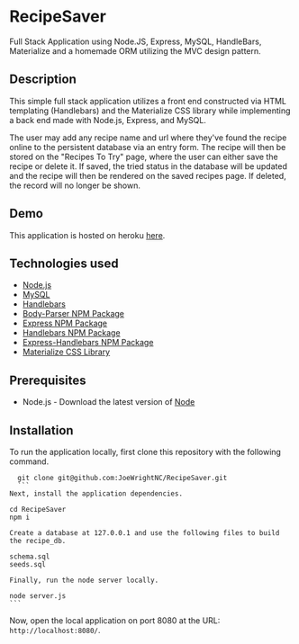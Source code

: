 # RecipeSaver
Full Stack Application using Node.JS, Express, MySQL, HandleBars, Materialize and a homemade ORM utilizing the MVC design pattern.

## Description

This simple full stack application utilizes a front end constructed via HTML templating (Handlebars) and the Materialize CSS library while implementing a back end made with Node.js, Express, and MySQL.

The user may add any recipe name and url where they've found the recipe online to the persistent database via an entry form.  The recipe will then be stored on the "Recipes To Try" page, where the user can either save the recipe or delete it.  If saved, the tried status in the database will be updated and the recipe will then be rendered on the saved recipes page.  If deleted, the record will no longer be shown.

## Demo

This application is hosted on heroku [here](#).

## Technologies used
- [Node.js](https://nodejs.org/en/)
- [MySQL](https://www.npmjs.com/package/mysql)
- [Handlebars](http://handlebarsjs.com/)
- [Body-Parser NPM Package](https://www.npmjs.com/package/body-parser)
- [Express NPM Package](https://www.npmjs.com/package/express)
- [Handlebars NPM Package](https://www.npmjs.com/package/handlebars)
- [Express-Handlebars NPM Package](https://www.npmjs.com/package/express-handlebars)
- [Materialize CSS Library](https://materializecss.com/)

## Prerequisites

- Node.js - Download the latest version of [Node](https://nodejs.org/en/)

## Installation

To run the application locally, first clone this repository with the following command.
  ```
	git clone git@github.com:JoeWrightNC/RecipeSaver.git
	```
Next, install the application dependencies.
  ```
	cd RecipeSaver
	npm i
  ```
Create a database at 127.0.0.1 and use the following files to build the recipe_db.
  ```
	schema.sql
	seeds.sql
  ```
Finally, run the node server locally.
  ```
	node server.js
	```
Now, open the local application on port 8080 at the URL: `http://localhost:8080/`.